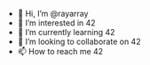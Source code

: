 - 👋 Hi, I’m @rayarray
- 👀 I’m interested in 42
- 🌱 I’m currently learning 42
- 💞️ I’m looking to collaborate on 42
- 📫 How to reach me 42

<!---
rayarray/rayarray is a ✨ special ✨ repository because its `README.md` (this file) appears on your GitHub profile.
You can click the Preview link to take a look at your changes.
--->
